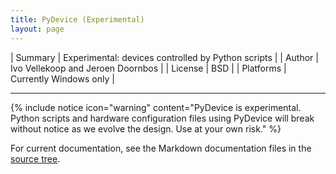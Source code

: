 ```yaml
---
title: PyDevice (Experimental)
layout: page
---
```


| Summary | Experimental: devices controlled by Python scripts |
| Author  | Ivo Vellekoop and Jeroen Doornbos |
| License | BSD |
| Platforms | Currently Windows only |

---

{% include notice icon="warning" content="PyDevice is experimental. Python
scripts and hardware configuration files using PyDevice will break without
notice as we evolve the design. Use at your own risk." %}

For current documentation, see the Markdown documentation files in the [source tree](https://github.com/micro-manager/mmCoreAndDevices/tree/main/DeviceAdapters/PyDevice).
